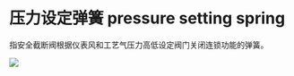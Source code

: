# 压力设定弹簧 pressure setting spring
指安全截断阀根据仪表风和工艺气压力高低设定阀门关闭连锁功能的弹簧。


![](..\..\..\photos\压力设定弹簧.jpg)
